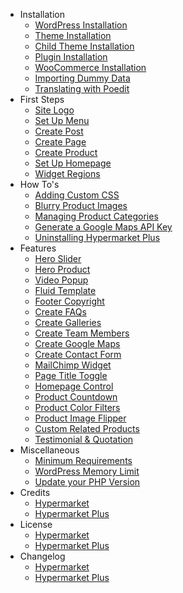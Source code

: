 - Installation
  - [WordPress Installation](wordpress-installation.md)
  - [Theme Installation](install-hypermarket-wordpress-theme.md)
  - [Child Theme Installation](install-hypermarket-wordpress-child-theme.md)
  - [Plugin Installation](install-hypermarket-plus-plugin.md)
  - [WooCommerce Installation](installing-woocommerce.md)
  - [Importing Dummy Data](import-hypermarket-dummy-data.md)
  - [Translating with Poedit](translating-with-poedit.md)
- First Steps
  - [Site Logo](upload-site-logo.md)
  - [Set Up Menu](setup-menu.md)
  - [Create Post](create-post.md)
  - [Create Page](create-page.md)
  - [Create Product](create-product.md)
  - [Set Up Homepage](setup-homepage-template.md)
  - [Widget Regions](widget-regions.md)
- How To's
  - [Adding Custom CSS](add-custom-css.md)
  - [Blurry Product Images](blurry-product-images.md)
  - [Managing Product Categories](managing-product-categories.md)
  - [Generate a Google Maps API Key](generate-google-maps-api-key.md)
  - [Uninstalling Hypermarket Plus](uninstalling-hypermarket-plus.md)
- Features
  - [Hero Slider](hero-slider.md)
  - [Hero Product](hero-product.md)
  - [Video Popup](video-popup.md)
  - [Fluid Template](fluid-template.md)
  - [Footer Copyright](update-footer-copyright.md)
  - [Create FAQs](create-faq.md)
  - [Create Galleries](create-galleries.md)
  - [Create Team Members](create-team-members.md)
  - [Create Google Maps](create-google-maps.md)
  - [Create Contact Form](create-contact-form.md)
  - [MailChimp Widget](mailchimp-widget.md)
  - [Page Title Toggle](page-title-toggle.md)
  - [Homepage Control](homepage-control.md)
  - [Product Countdown](product-countdown.md)
  - [Product Color Filters](product-color-filters.md)
  - [Product Image Flipper](product-image-flipper.md)
  - [Custom Related Products](custom-related-products.md)
  - [Testimonial & Quotation](testimonial-quotation.md)
- Miscellaneous
  - [Minimum Requirements](minimum-requirements.md)
  - [WordPress Memory Limit](wp-memory-limit.md)
  - [Update your PHP Version](update-php-version.md)
- Credits
  - [Hypermarket](hypermarket-wordpress-theme-credits.md)
  - [Hypermarket Plus](hypermarket-plus-plugin-credits.md)
- License
  - [Hypermarket](hypermarket-wordpress-theme-license.md)
  - [Hypermarket Plus](hypermarket-plus-plugin-license.md)
- Changelog
  - [Hypermarket](hypermarket-wordpress-theme-changelog.md)
  - [Hypermarket Plus](hypermarket-plus-plugin-changelog.md)

